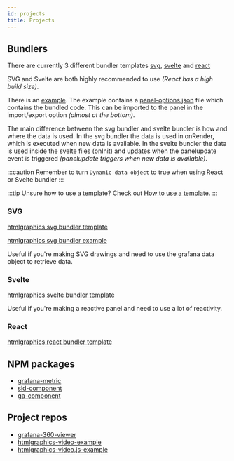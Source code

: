 ```yaml
---
id: projects
title: Projects
---
```


## Bundlers

There are currently 3 different bundler templates [svg](https://github.com/gapitio/htmlgraphics-svg-bundler-template), [svelte](https://github.com/gapitio/htmlgraphics-svelte-bundler-template) and [react](https://github.com/gapitio/htmlgraphics-react-bundler-template)

SVG and Svelte are both highly recommended to use _(React has a high build size)_.

There is an [example](https://github.com/gapitio/htmlgraphics-svg-bundler-example).
The example contains a [panel-options.json](https://github.com/gapitio/htmlgraphics-svg-bundler-example/blob/master/dist/panel-options.json) file which contains the bundled code. This can be imported to the panel in the import/export option _(almost at the bottom)_.

The main difference between the svg bundler and svelte bundler is how and where the data is used. In the svg bundler the data is used in onRender, which is executed when new data is available. In the svelte bundler the data is used inside the svelte files (onInit) and updates when the panelupdate event is triggered _(panelupdate triggers when new data is available)_.

:::caution
Remember to turn `Dynamic data object` to true when using React or Svelte bundler
:::

:::tip
Unsure how to use a template? Check out [How to use a template](guides/how-to-use-a-template.md).
:::

### SVG

[htmlgraphics svg bundler template](https://github.com/gapitio/htmlgraphics-svg-bundler-template)

[htmlgraphics svg bundler example](https://github.com/gapitio/htmlgraphics-svg-bundler-example)

Useful if you're making SVG drawings and need to use the grafana data object to retrieve data.

### Svelte

[htmlgraphics svelte bundler template](https://github.com/gapitio/htmlgraphics-svelte-bundler-template)

Useful if you're making a reactive panel and need to use a lot of reactivity.

### React

[htmlgraphics react bundler template](https://github.com/gapitio/htmlgraphics-react-bundler-template)

## NPM packages

- [grafana-metric](https://www.npmjs.com/package/@gapit/grafana-metric)
- [sld-component](https://www.npmjs.com/package/@gapit/sld-component)
- [ga-component](https://www.npmjs.com/package/@gapit/ga-component)

## Project repos

- [grafana-360-viewer](https://github.com/gapitio/grafana-360-viewer)
- [htmlgraphics-video-example](https://github.com/gapitio/htmlgraphics-video-example)
- [htmlgraphics-video.js-example](https://github.com/gapitio/htmlgraphics-video.js-example)
